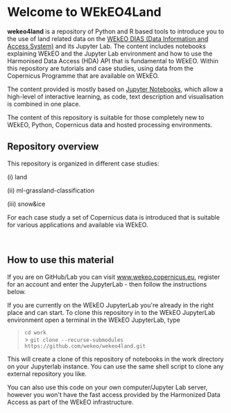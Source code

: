 # Welcome to WEkEO4Land

**wekeo4land** is a repository of Python and R based tools to introduce you to the use of land related data on the [WEkEO DIAS (Data Information
and Access System)](https://wekeo.eu/) and its Jupyter Lab. The content includes notebooks explaining WEkEO and the Jupyter Lab environment and
how to use the Harmonised Data Access (HDA) API that is fundamental to WEkEO. Within this repository are
tutorials and case studies, using data from the Copernicus Programme that are available on WEkEO.

The content provided is mostly based on [Jupyter Notebooks](https://jupyter.org/), which allow
a high-level of interactive learning, as code, text description and visualisation
is combined in one place.

The content of this repository is suitable for those completely new to WEkEO, Python, Copernicus data
and hosted processing environments.

## Repository overview

This repository is organized in different case studies: 

(i) land

(ii) ml-grassland-classification

(iii) snow&ice

For each case study a set of Copernicus data is introduced that is suitable for various applications and available via WEkEO. 

<br>

## How to use this material

If you are on GitHub/Lab you can visit www.wekeo.copernicus.eu, register for an account and enter the JupyterLab - then follow the instructions below.

If you are currently on the WEkEO JupyterLab you're already in the right place and can start. To clone this repository in to the WEkEO JupyterLab environment open a terminal in the WEkEO JupyterLab, type

> `cd work`<br> > `git clone --recurse-submodules https://github.com/wekeo/wekeo4land.git`<br>

This will create a clone of this repository of notebooks in the work directory on your Jupyterlab instance. You can use the same shell script to clone any external repository you like.

You can also use this code on your own computer/Jupyter Lab server, however you won't have the fast access provided by the Harmonized Data Access as part of the WEkEO infrastructure.
